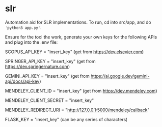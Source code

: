 # slr
Automation aid for SLR implementations. To run, cd into src/app, and do `'python3 app.py'`.

Ensure for the tool the work, generate your own keys for the following APIs and plug into the .env file:

SCOPUS_API_KEY = "insert_key" (get from https://dev.elsevier.com)

SPRINGER_API_KEY = "insert_key" (get from https://dev.springernature.com)

GEMINI_API_KEY = "insert_key" (get from https://ai.google.dev/gemini-api/docs/api-key)


MENDELEY_CLIENT_ID = "insert_key" (get from https://dev.mendeley.com)

MENDELEY_CLIENT_SECRET = "insert_key"

MENDELEY_REDIRECT_URI = "http://127.0.0.1:5000/mendeley/callback"


FLASK_KEY = "insert_key" (can be any series of characters)

